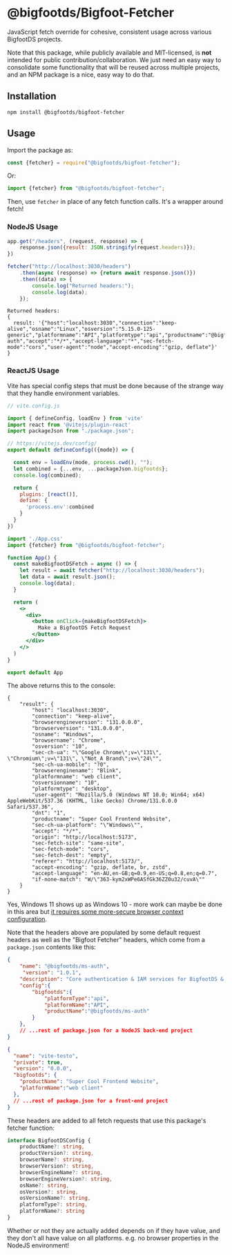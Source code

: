 # @bigfootds/Bigfoot-Fetcher

JavaScript fetch override for cohesive, consistent usage across various BigfootDS projects.

Note that this package, while publicly available and MIT-licensed, is **not** intended for public contribution/collaboration. We just need an easy way to consolidate some functionality that will be reused across multiple projects, and an NPM package is a nice, easy way to do that.

## Installation

`npm install @bigfootds/bigfoot-fetcher`

## Usage

Import the package as:

```js
const {fetcher} = require("@bigfootds/bigfoot-fetcher");
```

Or:

```js
import {fetcher} from "@bigfootds/bigfoot-fetcher";
```


Then, use `fetcher` in place of any fetch function calls. It's a wrapper around fetch!

### NodeJS Usage

```js
app.get("/headers", (request, response) => {
    response.json({result: JSON.stringify(request.headers)});
})

fetcher("http://localhost:3030/headers")
    .then(async (response) => {return await response.json()})
    .then((data) => {
        console.log("Returned headers:");
        console.log(data);
    });
```

```
Returned headers:
{
  result: '{"host":"localhost:3030","connection":"keep-alive","osname":"Linux","osversion":"5.15.0-125-generic","platformname":"API","platformtype":"api","productname":"@bigfootds/ms-auth","accept":"*/*","accept-language":"*","sec-fetch-mode":"cors","user-agent":"node","accept-encoding":"gzip, deflate"}'
}
```

### ReactJS Usage

Vite has special config steps that must be done because of the strange way that they handle environment variables.

```js
// vite.config.js

import { defineConfig, loadEnv } from 'vite'
import react from '@vitejs/plugin-react'
import packageJson from "./package.json";

// https://vitejs.dev/config/
export default defineConfig(({mode}) => {

  const env = loadEnv(mode, process.cwd(), "");
  let combined = {...env, ...packageJson.bigfootds};
  console.log(combined);

  return {
    plugins: [react()],
    define: {
      'process.env':combined
    }
  }
})
```

```jsx
import './App.css'
import {fetcher} from "@bigfootds/bigfoot-fetcher";

function App() {
  const makeBigfootDSFetch = async () => {
    let result = await fetcher("http://localhost:3030/headers");
    let data = await result.json();
    console.log(data);
  }

  return (
    <>
      <div>
        <button onClick={makeBigfootDSFetch}>
          Make a BigfootDS Fetch Request
        </button>
      </div>
    </>
  )
}

export default App

```

The above returns this to the console:

```
{
    "result": {
        "host": "localhost:3030",
        "connection": "keep-alive",
        "browserengineversion": "131.0.0.0",
        "browserversion": "131.0.0.0",
        "osname": "Windows",
        "browsername": "Chrome",
        "osversion": "10",
        "sec-ch-ua": "\"Google Chrome\";v=\"131\", \"Chromium\";v=\"131\", \"Not_A Brand\";v=\"24\"",
        "sec-ch-ua-mobile": "?0",
        "browserenginename": "Blink",
        "platformname": "web client",
        "osversionname": "10",
        "platformtype": "desktop",
        "user-agent": "Mozilla/5.0 (Windows NT 10.0; Win64; x64) AppleWebKit/537.36 (KHTML, like Gecko) Chrome/131.0.0.0 Safari/537.36",
        "dnt": "1",
        "productname": "Super Cool Frontend Website",
        "sec-ch-ua-platform": "\"Windows\"",
        "accept": "*/*",
        "origin": "http://localhost:5173",
        "sec-fetch-site": "same-site",
        "sec-fetch-mode": "cors",
        "sec-fetch-dest": "empty",
        "referer": "http://localhost:5173/",
        "accept-encoding": "gzip, deflate, br, zstd",
        "accept-language": "en-AU,en-GB;q=0.9,en-US;q=0.8,en;q=0.7",
        "if-none-match": "W/\"363-kym2xWPe6ASfGk36ZZ0u32/cuvA\""
    }
}
```

Yes, Windows 11 shows up as Windows 10 - more work can maybe be done in this area but [it requires some more-secure browser context configuration](https://learn.microsoft.com/en-us/microsoft-edge/web-platform/how-to-detect-win11).

Note that the headers above are populated by some default request headers as well as the "Bigfoot Fetcher" headers, which come from a `package.json` contents like this:

```json
{
    "name": "@bigfootds/ms-auth",
     "version": "1.0.1",
    "description": "Core authentication & IAM services for BigfootDS & its various games and products.",
    "config":{
        "bigfootds":{
            "platformType":"api",
            "platformName":"API",
            "productName":"@bigfootds/ms-auth"
        }
    },
    // ...rest of package.json for a NodeJS back-end project
}
```

```json
{
  "name": "vite-testo",
  "private": true,
  "version": "0.0.0",
  "bigfootds": {
    "productName": "Super Cool Frontend Website",
    "platformName":"web client"
  },
  // ...rest of package.json for a front-end project
}
```


These headers are added to all fetch requests that use this package's fetcher function:


```typescript
interface BigfootDSConfig {
    productName?: string, 
    productVersion?: string,
    browserName?: string,
    browserVersion?: string,
    browserEngineName?: string,
    browserEngineVersion?: string,
    osName?: string,
    osVersion?: string,
    osVersionName?: string,
    platformType?: string, 
    platformName?: string 
}
```

Whether or not they are actually added depends on if they have value, and they don't all have value on all platforms. e.g. no browser properties in the NodeJS environment!